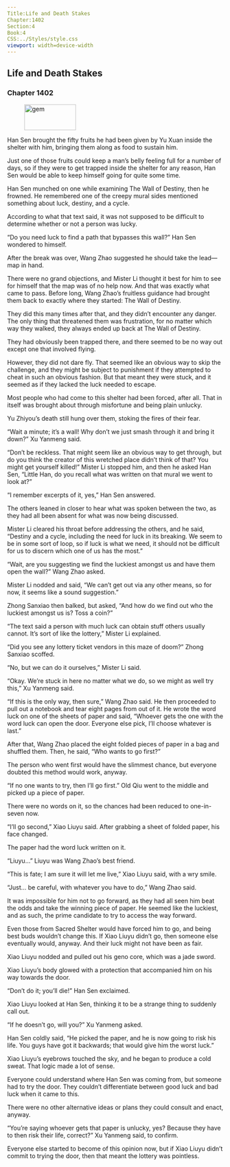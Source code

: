 ```yaml
---
Title:Life and Death Stakes 
Chapter:1402 
Section:4 
Book:4 
CSS:../Styles/style.css 
viewport: width=device-width
---
```

  
## Life and Death Stakes
### Chapter 1402
  
<figure>
	<img src="../Images/gem.gif" alt="gem" id="gem" width="120" height="60" />
</figure>
  

  
Han Sen brought the fifty fruits he had been given by Yu Xuan inside the shelter with him, bringing them along as food to sustain him.

Just one of those fruits could keep a man’s belly feeling full for a number of days, so if they were to get trapped inside the shelter for any reason, Han Sen would be able to keep himself going for quite some time.

Han Sen munched on one while examining The Wall of Destiny, then he frowned. He remembered one of the creepy mural sides mentioned something about luck, destiny, and a cycle.

According to what that text said, it was not supposed to be difficult to determine whether or not a person was lucky.

“Do you need luck to find a path that bypasses this wall?” Han Sen wondered to himself.

After the break was over, Wang Zhao suggested he should take the lead—map in hand.

There were no grand objections, and Mister Li thought it best for him to see for himself that the map was of no help now. And that was exactly what came to pass. Before long, Wang Zhao’s fruitless guidance had brought them back to exactly where they started: The Wall of Destiny.

They did this many times after that, and they didn’t encounter any danger. The only thing that threatened them was frustration, for no matter which way they walked, they always ended up back at The Wall of Destiny.

They had obviously been trapped there, and there seemed to be no way out except one that involved flying.

However, they did not dare fly. That seemed like an obvious way to skip the challenge, and they might be subject to punishment if they attempted to cheat in such an obvious fashion. But that meant they were stuck, and it seemed as if they lacked the luck needed to escape.

Most people who had come to this shelter had been forced, after all. That in itself was brought about through misfortune and being plain unlucky.

Yu Zhiyou’s death still hung over them, stoking the fires of their fear.

“Wait a minute; it’s a wall! Why don’t we just smash through it and bring it down?” Xu Yanmeng said.

“Don’t be reckless. That might seem like an obvious way to get through, but do you think the creator of this wretched place didn’t think of that? You might get yourself killed!” Mister Li stopped him, and then he asked Han Sen, “Little Han, do you recall what was written on that mural we went to look at?”

“I remember excerpts of it, yes,” Han Sen answered.

The others leaned in closer to hear what was spoken between the two, as they had all been absent for what was now being discussed.

Mister Li cleared his throat before addressing the others, and he said, “Destiny and a cycle, including the need for luck in its breaking. We seem to be in some sort of loop, so if luck is what we need, it should not be difficult for us to discern which one of us has the most.”

“Wait, are you suggesting we find the luckiest amongst us and have them open the wall?” Wang Zhao asked.

Mister Li nodded and said, “We can’t get out via any other means, so for now, it seems like a sound suggestion.”

Zhong Sanxiao then balked, but asked, “And how do we find out who the luckiest amongst us is? Toss a coin?”

“The text said a person with much luck can obtain stuff others usually cannot. It’s sort of like the lottery,” Mister Li explained.

“Did you see any lottery ticket vendors in this maze of doom?” Zhong Sanxiao scoffed.

“No, but we can do it ourselves,” Mister Li said.

“Okay. We’re stuck in here no matter what we do, so we might as well try this,” Xu Yanmeng said.

“If this is the only way, then sure,” Wang Zhao said. He then proceeded to pull out a notebook and tear eight pages from out of it. He wrote the word luck on one of the sheets of paper and said, “Whoever gets the one with the word luck can open the door. Everyone else pick, I’ll choose whatever is last.”

After that, Wang Zhao placed the eight folded pieces of paper in a bag and shuffled them. Then, he said, “Who wants to go first?”

The person who went first would have the slimmest chance, but everyone doubted this method would work, anyway.

“If no one wants to try, then I’ll go first.” Old Qiu went to the middle and picked up a piece of paper.

There were no words on it, so the chances had been reduced to one-in-seven now.

“I’ll go second,” Xiao Liuyu said. After grabbing a sheet of folded paper, his face changed.

The paper had the word luck written on it.

“Liuyu…” Liuyu was Wang Zhao’s best friend.

“This is fate; I am sure it will let me live,” Xiao Liuyu said, with a wry smile.

“Just… be careful, with whatever you have to do,” Wang Zhao said.

It was impossible for him not to go forward, as they had all seen him beat the odds and take the winning piece of paper. He seemed like the luckiest, and as such, the prime candidate to try to access the way forward.

Even those from Sacred Shelter would have forced him to go, and being best buds wouldn’t change this. If Xiao Liuyu didn’t go, then someone else eventually would, anyway. And their luck might not have been as fair.

Xiao Liuyu nodded and pulled out his geno core, which was a jade sword.

Xiao Liuyu’s body glowed with a protection that accompanied him on his way towards the door.

“Don’t do it; you’ll die!” Han Sen exclaimed.

Xiao Liuyu looked at Han Sen, thinking it to be a strange thing to suddenly call out.

“If he doesn’t go, will you?” Xu Yanmeng asked.

Han Sen coldly said, “He picked the paper, and he is now going to risk his life. You guys have got it backwards; that would give him the worst luck.”

Xiao Liuyu’s eyebrows touched the sky, and he began to produce a cold sweat. That logic made a lot of sense.

Everyone could understand where Han Sen was coming from, but someone had to try the door. They couldn’t differentiate between good luck and bad luck when it came to this.

There were no other alternative ideas or plans they could consult and enact, anyway.

“You’re saying whoever gets that paper is unlucky, yes? Because they have to then risk their life, correct?” Xu Yanmeng said, to confirm.

Everyone else started to become of this opinion now, but if Xiao Liuyu didn’t commit to trying the door, then that meant the lottery was pointless.